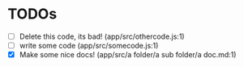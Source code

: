 # TODOs

- [ ] Delete this code, its bad! (app/src/othercode.js:1)
- [ ] write some code (app/src/somecode.js:1)
- [x] Make some nice docs! (app/src/a folder/a sub folder/a doc.md:1)

